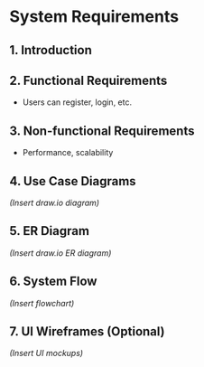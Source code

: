 # System Requirements

## 1. Introduction

## 2. Functional Requirements
- Users can register, login, etc.

## 3. Non-functional Requirements
- Performance, scalability

## 4. Use Case Diagrams
*(Insert draw.io diagram)*

## 5. ER Diagram
*(Insert draw.io ER diagram)*

## 6. System Flow
*(Insert flowchart)*

## 7. UI Wireframes (Optional)
*(Insert UI mockups)*

